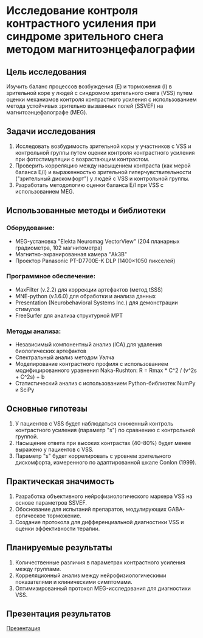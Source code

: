 # Исследование контроля контрастного усиления при синдроме зрительного снега методом магнитоэнцефалографии

## Цель исследования
Изучить баланс процессов возбуждения (E) и торможения (I) в зрительной коре у людей с синдромом зрительного снега (VSS) путем оценки механизмов контроля контрастного усиления с использованием метода устойчивых зрительно вызванных полей (SSVEF) на магнитоэнцефалографе (MEG).

## Задачи исследования
1. Исследовать возбудимость зрительной коры у участников с VSS и контрольной группы путем оценки контроля контрастного усиления при фотостимуляции с возрастающим контрастом.
2. Проверить корреляцию между насыщением контраста (как мерой баланса E/I) и выраженностью зрительной гиперчувствительности ("зрительный дискомфорт") у людей с VSS и контрольной группы.
3. Разработать методологию оценки баланса E/I при VSS с использованием MEG.

## Использованные методы и библиотеки

### Оборудование:
- MEG-установка "Elekta Neuromag VectorView" (204 планарных градиометра, 102 магнитометра)
- Магнитно-экранированная камера "Ak3B"
- Проектор Panasonic PT-D7700E-K DLP (1400×1050 пикселей)

### Программное обеспечение:
- MaxFilter (v.2.2) для коррекции артефактов (метод tSSS)
- MNE-python (v.1.6.0) для обработки и анализа данных
- Presentation (Neurobehavioral Systems Inc.) для демонстрации стимулов
- FreeSurfer для анализа структурной МРТ

### Методы анализа:
- Независимый компонентный анализ (ICA) для удаления биологических артефактов
- Спектральный анализ методом Уэлча
- Моделирование контрастного профиля с использованием модифицированного уравнения Naka-Rushton:
  R = Rmax * C^2 / (v^2s + C^2s) + b
- Статистический анализ с использованием Python-библиотек NumPy и SciPy

## Основные гипотезы
1. У пациентов с VSS будет наблюдаться сниженный контроль контрастного усиления (параметр "s") по сравнению с контрольной группой.
2. Насыщение ответа при высоких контрастах (40-80%) будет менее выражено у пациентов с VSS.
3. Параметр "s" будет коррелировать с уровнем зрительного дискомфорта, измеренного по адаптированной шкале Conlon (1999).

## Практическая значимость
1. Разработка объективного нейрофизиологического маркера VSS на основе параметров SSVEF.
2. Обоснование для испытаний препаратов, модулирующих GABA-ергическое торможение.
3. Создание протокола для дифференциальной диагностики VSS и оценки эффективности терапии.

## Планируемые результаты
1. Количественные различия в параметрах контрастного усиления между группами.
2. Корреляционный анализ между нейрофизиологическими показателями и клиническими симптомами.
3. Оптимизированный протокол MEG-исследования для диагностики VSS.

## Презентация результатов
[Презентация](https://github.com/naumovasofiya/MEG-Analysis-of-Neuroplasticity-in-VSS/blob/main/Contrast_Gain_VSS/results/figures_and_presentation/contrast_gain_control_in_VSS.pdf)
